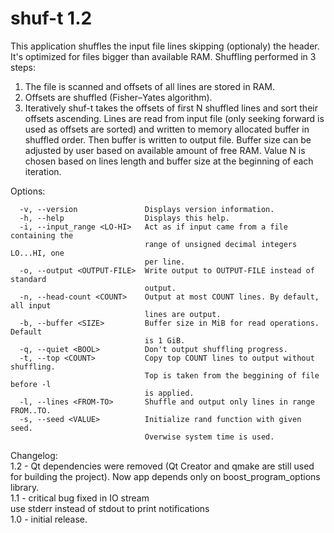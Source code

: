shuf-t 1.2
======
This application shuffles the input file lines skipping (optionaly) the header. It's optimized for files bigger than available RAM. Shuffling performed in 3 steps:  
1. The file is scanned and offsets of all lines are stored in RAM.  
2. Offsets are shuffled (Fisher–Yates algorithm).  
3. Iteratively shuf-t takes the offsets of first N shuffled lines and sort their offsets ascending. Lines are read from input file (only seeking forward is used as offsets are sorted) and written to memory allocated buffer in shuffled order. Then buffer is written to output file. Buffer size can be adjusted by user based on available amount of free RAM. Value N is chosen based on lines length and buffer size at the beginning of each iteration.  
  
Options:  
```
  -v, --version               Displays version information.  
  -h, --help                  Displays this help.  
  -i, --input_range <LO-HI>   Act as if input came from a file containing the  
                              range of unsigned decimal integers LO...HI, one  
                              per line.  
  -o, --output <OUTPUT-FILE>  Write output to OUTPUT-FILE instead of standard  
                              output.  
  -n, --head-count <COUNT>    Output at most COUNT lines. By default, all input  
                              lines are output.  
  -b, --buffer <SIZE>         Buffer size in MiB for read operations. Default  
                              is 1 GiB.  
  -q, --quiet <BOOL>          Don't output shuffling progress.  
  -t, --top <COUNT>           Copy top COUNT lines to output without shuffling.  
                              Top is taken from the beggining of file before -l  
                              is applied.  
  -l, --lines <FROM-TO>       Shuffle and output only lines in range FROM..TO.  
  -s, --seed <VALUE>          Initialize rand function with given seed.  
                              Overwise system time is used. 
```


Changelog:  
1.2 - Qt dependencies were removed (Qt Creator and qmake are still used for building the project). Now app depends only on boost_program_options library.  
1.1 - critical bug fixed in IO stream  
      use stderr instead of stdout to print notifications  
1.0 - initial release.  
